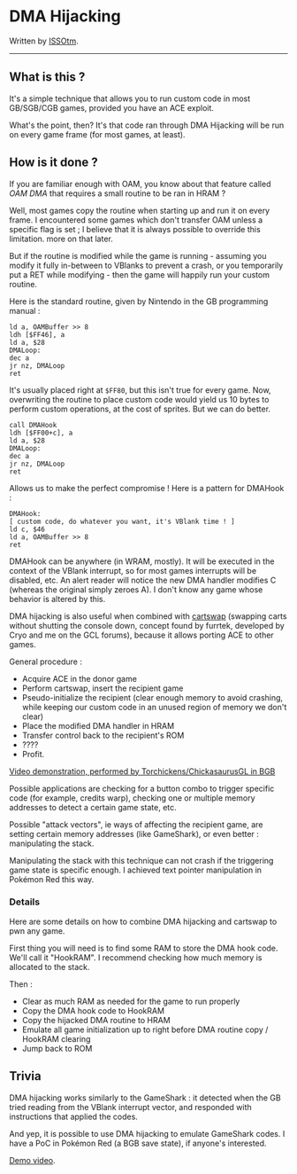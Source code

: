 # DMA Hijacking

Written by [ISSOtm](https://github.com/ISSOtm/gbz80-to-items).

---

## What is this ?
It's a simple technique that allows you to run custom code in most GB/SGB/CGB games, provided you have an ACE exploit.

What's the point, then? It's that code ran through DMA Hijacking will be run on every game frame (for most games, at least).

## How is it done ?
If you are familiar enough with OAM, you know about that feature called *OAM DMA* that requires a small routine to be ran in HRAM ?

Well, most games copy the routine when starting up and run it on every frame. I encountered some games which don't transfer OAM unless a specific flag is set ; I believe that it is always possible to override this limitation. more on that later.

But if the routine is modified while the game is running - assuming you modify it fully in-between to VBlanks to prevent a crash, or you temporarily put a RET while modifying - then the game will happily run your custom routine.

Here is the standard routine, given by Nintendo in the GB programming manual :
```
ld a, OAMBuffer >> 8
ldh [$FF46], a
ld a, $28
DMALoop:
dec a
jr nz, DMALoop
ret
```

It's usually placed right at `$FF80`, but this isn't true for every game.
Now, overwriting the routine to place custom code would yield us 10 bytes to perform custom operations, at the cost of sprites.
But we can do better.

```
call DMAHook
ldh [$FF00+c], a
ld a, $28
DMALoop:
dec a
jr nz, DMALoop
ret
```

Allows us to make the perfect compromise !
Here is a pattern for DMAHook :

```
DMAHook:
[ custom code, do whatever you want, it's VBlank time ! ]
ld c, $46
ld a, OAMBuffer >> 8
ret
```

DMAHook can be anywhere (in WRAM, mostly). It will be executed in the context of the VBlank interrupt, so for most games interrupts will be disabled, etc.
An alert reader will notice the new DMA handler modifies C (whereas the original simply zeroes A). I don't know any game whose behavior is altered by this.

DMA hijacking is also useful when combined with [cartswap](https://gist.github.com/ISSOtm/3008fd73ec66cb56f1caecfcc8b6fb6f) (swapping carts without shutting the console down, concept found by furrtek, developed by Cryo and me on the GCL forums), because it allows porting ACE to other games.

General procedure :

- Acquire ACE in the donor game
- Perform cartswap, insert the recipient game
- Pseudo-initialize the recipient (clear enough memory to avoid crashing, while keeping our custom code in an unused region of memory we don't clear)
- Place the modified DMA handler in HRAM
- Transfer control back to the recipient's ROM
- ????
- Profit.

[Video demonstration, performed by Torchickens/ChickasaurusGL in BGB](http://youtu.be/BNyDmZlbsNI)

Possible applications are checking for a button combo to trigger specific code (for example, credits warp), checking one or multiple memory addresses to detect a certain game state, etc.

Possible "attack vectors", ie ways of affecting the recipient game, are setting certain memory addresses (like GameShark), or even better : manipulating the stack.

Manipulating the stack with this technique can not crash if the triggering game state is specific enough. I achieved text pointer manipulation in Pokémon Red this way.


### Details
Here are some details on how to combine DMA hijacking and cartswap to pwn any game.

First thing you will need is to find some RAM to store the DMA hook code. We'll call it "HookRAM". I recommend checking how much memory is allocated to the stack.

Then :
- Clear as much RAM as needed for the game to run properly
- Copy the DMA hook code to HookRAM
- Copy the hijacked DMA routine to HRAM
- Emulate all game initialization up to right before DMA routine copy / HookRAM clearing
- Jump back to ROM


## Trivia
DMA hijacking works similarly to the GameShark : it detected when the GB tried reading from the VBlank interrupt vector, and responded with instructions that applied the codes.

And yep, it is possible to use DMA hijacking to emulate GameShark codes. I have a PoC in Pokémon Red (a BGB save state), if anyone's interested.

[Demo video](http://gbdev.gg8.se/forums/viewtopic.php?id=430).